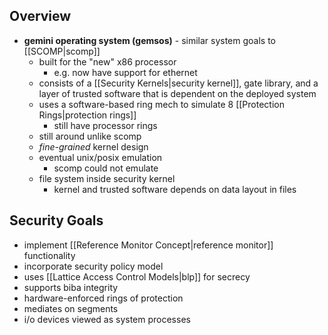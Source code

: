 ## Overview
- **gemini operating system (gemsos)** - similar system goals to [[SCOMP|scomp]]
	- built for the "new" x86 processor
		- e.g. now have support for ethernet
	- consists of a [[Security Kernels|security kernel]], gate library, and a layer of trusted software that is dependent on the deployed system
	- uses a software-based ring mech to simulate 8 [[Protection Rings|protection rings]]
		- still have processor rings
	- still around unlike scomp
	- *fine-grained* kernel design
	- eventual unix/posix emulation
		- scomp could not emulate
	- file system inside security kernel
		- kernel and trusted software depends on data layout in files
## Security Goals
- implement [[Reference Monitor Concept|reference monitor]] functionality
- incorporate security policy model
- uses [[Lattice Access Control Models|blp]] for secrecy
- supports biba integrity
- hardware-enforced rings of protection
- mediates on segments
- i/o devices viewed as system processes